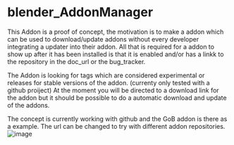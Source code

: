 # blender_AddonManager

This Addon is a proof of concept, the motivation is to make a addon which can be used to download/update addons without every developer integrating a updater into their addon. All that is required for a addon to show up after it has been installed is that it is enabled and/or has a linkk to the repository in the doc_url or the bug_tracker.

The Addon is looking for tags which are considered experimental or releases for stable versions of the addon. (currenty only tested with a github proiject)
At the moment you will be directed to a download link for the addon but it should be possible to do a automatic download and update of the addons.

The concept is currently working with github and the GoB addon is there as a example. The url can be changed to try with different addon repositories.
![image](https://user-images.githubusercontent.com/1472884/140783514-91260885-78a8-49aa-8840-dee0dbbcc8de.png)
